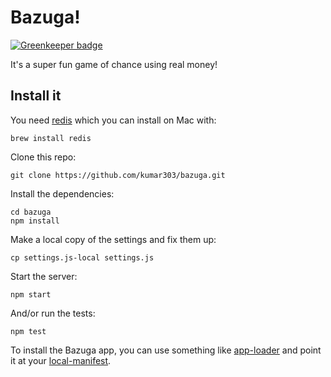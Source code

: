 # Bazuga!

[![Greenkeeper badge](https://badges.greenkeeper.io/kumar303/bazuga.svg)](https://greenkeeper.io/)

It's a super fun game of chance using real money!

## Install it

You need [redis](http://redis.io/) which you can install on Mac with:

    brew install redis

Clone this repo:

    git clone https://github.com/kumar303/bazuga.git

Install the dependencies:

    cd bazuga
    npm install

Make a local copy of the settings and fix them up:

    cp settings.js-local settings.js

Start the server:

    npm start

And/or run the tests:

    npm test

To install the Bazuga app, you can use something like
[app-loader](http://app-loader.appspot.com/) and point it at
your [local-manifest](http://localhost:3000/manifest.webapp).
